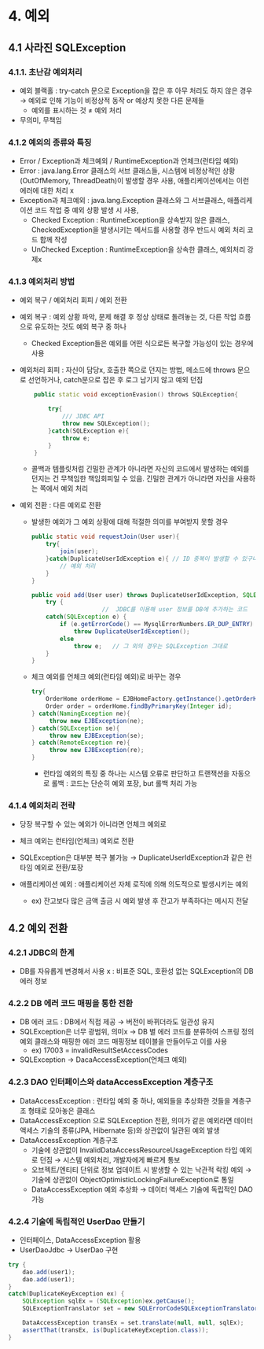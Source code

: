 # 4. 예외

## 4.1 사라진 SQLException

### 4.1.1. 초난감 예외처리

- 예외 블랙홀 : try-catch 문으로 Exception을 잡은 후 아무 처리도 하지 않은 경우 → 예외로 인해 기능이 비정상적 동작 or 예상치 못한 다른 문제들
    - 예외를 표시하는 것 ≠ 예외 처리
- 무의미, 무책임

### 4.1.2 예외의 종류와 특징

- Error / Exception과 체크예외 / RuntimeException과 언체크(런타임 예외)
- Error : java.lang.Error 클래스의 서브 클래스들, 시스템에 비정상적인 상황(OutOfMemory, ThreadDeath)이 발생할 경우 사용, 애플리케이션에서는 이런 에러에 대한 처리 x
- Exception과 체크예외 : java.lang.Exception 클래스와 그 서브클래스, 애플리케이션 코드 작업 중 예외 상황 발생 시 사용,
    - Checked Exception : RuntimeException을 상속받지 않은 클래스, CheckedException을 발생시키는 메서드를 사용할 경우 반드시 예외 처리 코드 함께 작성
    - UnChecked Exception : RuntimeException을 상속한 클래스,  예외처리 강제x

### 4.1.3 예외처리 방법

- 예외 복구 / 예외처리 회피 / 예외 전환
- 예외 복구 : 예외 상황 파악, 문제 해결 후 정상 상태로 돌려놓는 것, 다른 작업 흐름으로 유도하는 것도 예외 복구 중 하나
    - Checked Exception들은 예외를 어떤 식으로든 복구할 가능성이 있는 경우에 사용
- 예외처리 회피 : 자신이 담당x, 호출한 쪽으로 던지는 방법, 메소드에 throws 문으로 선언하거나, catch문으로 잡은 후 로그 남기지 않고 예외 던짐
    
    ```cpp
        public static void exceptionEvasion() throws SQLException{
    
            try{
                /// JDBC API
                throw new SQLException();
            }catch(SQLException e){
                throw e;
            }
        }
    ```
    
    - 콜백과 템플릿처럼 긴밀한 관계가 아니라면 자신의 코드에서 발생하는 예외를 던지는 건 무책임한 책임회피일 수 있음. 긴밀한 관계가 아니라면 자신을 사용하는 쪽에서 예외 처리
- 예외 전환 : 다른 예외로 전환
    - 발생한 예외가 그 예외 상황에 대해 적절한 의미를 부여받지 못할 경우
        
        ```java
        public static void requestJoin(User user){
            try{
            	join(user);
            }catch(DuplicateUserIdException e){ // ID 중복이 발생할 수 있구나!
            	// 예외 처리
            }
        }
        
        ```
        
        ```java
        public void add(User user) throws DuplicateUserIdException, SQLException {
        	try {
        					//  JDBC를 이용해 user 정보를 DB에 추가하는 코드
        	catch(SQLException e) {
        		if (e.getErrorCode() == MysqlErrorNumbers.ER_DUP_ENTRY)
        			throw DuplicateUserIdException();
        		else
        			throw e;   // 그 외의 경우는 SQLException 그대로
        	}
        }
        ```
        
    - 체크 예외를 언체크 예외(런타임 예외)로 바꾸는 경우
        
        ```java
        try{
            OrderHome orderHome = EJBHomeFactory.getInstance().getOrderHome();
            Order order = orderHome.findByPrimaryKey(Integer id);
        } catch(NamingException ne){
        	 throw new EJBException(ne);
        } catch(SQLException se){
        	 throw new EJBException(se);
        } catch(RemoteException re){
        	 throw new EJBException(re);
        }
        ```
        
        - 런타임 예외의 특징 중 하나는 시스템 오류로 판단하고 트랜잭션을 자동으로 롤백 : 코드는 단순히 예외 포장, but 롤백 처리 가능

### 4.1.4 예외처리 전략

- 당장 복구할 수 있는 예외가 아니라면 언체크 예외로
- 체크 예외는 런타임(언체크) 예외로 전환
- SQLException은 대부분 복구 불가능 → DuplicateUserIdException과 같은 런타임 예외로 전환/포장

- 애플리케이션 예외 : 애플리케이션 자체 로직에 의해 의도적으로 발생시키는 예외
    - ex) 잔고보다 많은 금액 출금 시 예외 발생 후 잔고가 부족하다는 메시지 전달

## 4.2 예외 전환

### 4.2.1 JDBC의 한계

- DB를 자유롭게 변경해서 사용 x : 비표준 SQL, 호환성 없는 SQLException의 DB 에러 정보

### 4.2.2 DB 에러 코드 매핑을 통한 전환

- DB 에러 코드 : DB에서 직접 제공 → 버전이 바뀌더라도 일관성 유지
- SQLException은 너무 광범위, 의미x → DB 별 에러 코드를 분류하여 스프링 정의 예외 클래스와 매핑한 에러 코드 매핑정보 테이블을 만들어두고 이를 사용
    - ex) 17003 = invalidResultSetAccessCodes
- SQLException → DacaAccessException(언체크 예외)

### 4.2.3 DAO 인터페이스와 dataAccessException 계층구조

- DataAccessException : 런타임 예외 중 하나, 예외들을 추상화한 것들을 계층구조 형태로 모아놓은 클래스
- DataAccessException 으로 SQLException 전환, 의미가 같은 예외라면 데이터 액세스 기술의 종류(JPA, Hibernate 등)와 상관없이 일관된 예외 발생
- DataAccessException 계층구조
    - 기술에 상관없이 InvalidDataAccessResourceUsageException 타입 예외로 던짐 → 시스템 예외처리, 개발자에게 빠르게 통보
    - 오브젝트/엔티티 단위로 정보 업데이트 시 발생할 수 있는 낙관적 락킹 예외 → 기술에 상관없이 ObjectOptimisticLockingFailureException로 통일
    - DataAccessException 예외 추상화 → 데이터 액세스 기술에 독립적인 DAO 가능

### 4.2.4 기술에 독립적인 UserDao 만들기

- 인터페이스, DataAccessException 활용
- UserDaoJdbc → UserDao 구현

```java
try {
    dao.add(user1);
    dao.add(user1);
}
catch(DuplicateKeyException ex) {
	SQLException sqlEx = (SQLException)ex.getCause();
	SQLExceptionTranslator set = new SQLErrorCodeSQLExceptionTranslator(this.dataSource);	// 코드를 이용한 SQLException의 전환

	DataAccessException transEx = set.translate(null, null, sqlEx);
	assertThat(transEx, is(DuplicateKeyException.class));
}
```